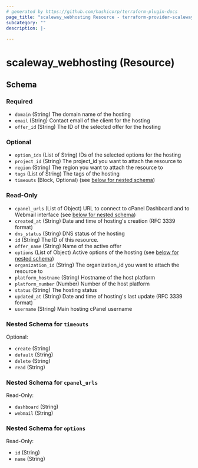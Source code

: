 ```yaml
---
# generated by https://github.com/hashicorp/terraform-plugin-docs
page_title: "scaleway_webhosting Resource - terraform-provider-scaleway"
subcategory: ""
description: |-
  
---
```


# scaleway_webhosting (Resource)





<!-- schema generated by tfplugindocs -->
## Schema

### Required

- `domain` (String) The domain name of the hosting
- `email` (String) Contact email of the client for the hosting
- `offer_id` (String) The ID of the selected offer for the hosting

### Optional

- `option_ids` (List of String) IDs of the selected options for the hosting
- `project_id` (String) The project_id you want to attach the resource to
- `region` (String) The region you want to attach the resource to
- `tags` (List of String) The tags of the hosting
- `timeouts` (Block, Optional) (see [below for nested schema](#nestedblock--timeouts))

### Read-Only

- `cpanel_urls` (List of Object) URL to connect to cPanel Dashboard and to Webmail interface (see [below for nested schema](#nestedatt--cpanel_urls))
- `created_at` (String) Date and time of hosting's creation (RFC 3339 format)
- `dns_status` (String) DNS status of the hosting
- `id` (String) The ID of this resource.
- `offer_name` (String) Name of the active offer
- `options` (List of Object) Active options of the hosting (see [below for nested schema](#nestedatt--options))
- `organization_id` (String) The organization_id you want to attach the resource to
- `platform_hostname` (String) Hostname of the host platform
- `platform_number` (Number) Number of the host platform
- `status` (String) The hosting status
- `updated_at` (String) Date and time of hosting's last update (RFC 3339 format)
- `username` (String) Main hosting cPanel username

<a id="nestedblock--timeouts"></a>
### Nested Schema for `timeouts`

Optional:

- `create` (String)
- `default` (String)
- `delete` (String)
- `read` (String)


<a id="nestedatt--cpanel_urls"></a>
### Nested Schema for `cpanel_urls`

Read-Only:

- `dashboard` (String)
- `webmail` (String)


<a id="nestedatt--options"></a>
### Nested Schema for `options`

Read-Only:

- `id` (String)
- `name` (String)
